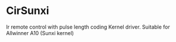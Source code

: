 CirSunxi
========

Ir remote control with pulse length coding Kernel driver. Suitable for Allwinner A10 (Sunxi kernel)
